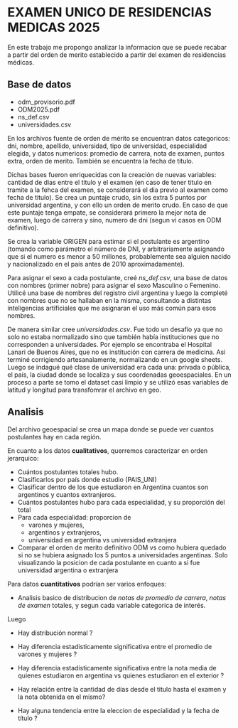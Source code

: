 
# EXAMEN UNICO DE RESIDENCIAS MEDICAS 2025
En este trabajo me propongo analizar la informacion que se puede recabar a partir del orden de merito establecido a partir del examen de residencias médicas.

## Base de datos

- odm_provisorio.pdf
- ODM2025.pdf
- ns_def.csv 
- universidades.csv 

En los archivos fuente de orden de mérito se encuentran datos categoricos: dni, nombre, apellido, universidad, tipo de universidad, especialidad elegida, y datos numericos: promedio de carrera, nota de examen, puntos extra, orden de merito. También se encuentra la fecha de titulo.

Dichas bases fueron enriquecidas con la creación de nuevas variables: cantidad de dias entre el titulo y el examen (en caso de tener titulo en tramite a la fehca del examen, se considerará el dia previo al examen como fecha de titulo). Se crea un puntaje crudo, sin los extra 5 puntos por universidad argentina, y con ello un orden de merito crudo. En caso de que este puntaje tenga empate, se considerará primero la mejor nota de examen, luego de carrera y sino, numero de dni (segun vi casos en ODM definitivo).

Se crea la variable ORIGEN para estimar si el postulante es argentino (tomando como parámetro el número de DNI, y arbitrariamente asignando que si el numero es menor a 50 millones, probablemente sea alguien nacido y nacionalizado en el país antes de 2010 aproximadamente).

Para asignar el sexo a cada postulante, creé *ns_def.csv*, una base de datos con nombres (primer nobre) para asignar el sexo Masculino o Femenino. Utilicé una base de nombres del registro civil argentina y luego la completé con nombres que no se hallaban en la misma, consultando a distintas inteligencias artificiales que me asignaran el uso más común para esos nombres.

De manera similar cree *universidades.csv*. Fue todo un desafío ya que no solo no estaba normalizado sino que también había instituciones que no corresponden a universidades. Por ejemplo se encontraba el Hospital Lanari de Buenos Aires, que no es institución con carrera de medicina. Asi terminé corrigiendo artesanalamente, normalizando en un google sheets. Luego se indagué qué clase de universidad era cada una: privada o pública, el país, la ciudad donde se localiza y sus coordenadas geoespaciales. En un proceso a parte se tomo el dataset casi limpio y se utilizó esas variables de latitud y longitud para transfomrar el archivo en geo.


## Analisis
Del archivo geoespacial se crea un mapa donde se puede ver cuantos postulantes hay en cada región. 

En cuanto a los datos **cualitativos**, querremos caracterizar en orden jerarquico: 

- Cuántos postulantes totales hubo. 
- Clasificarlos por país donde estudio (PAIS_UNI)
- Clasificar dentro de los que estudiaron en Argentina cuantos son argentinos y cuantos extranjeros.
- Cuántos postulantes hubo para cada especialidad, y su proporción del total
- Para cada especialidad: proporcion de 
  + varones y mujeres, 
  + argentinos y extranjeros, 
  + universidad en argentina vs universidad extranjera 
- Comparar el orden de merito definitivo ODM vs como hubiera quedado si no se hubiera asignado los 5 puntos a universidades argentinas. Solo visualizando la posicion de cada postulante en cuanto a si fue universidad argentina o extranjera


Para datos **cuantitativos** podrían ser varios enfoques: 

- Analisis basico de distribucion de *notas de promedio de carrera*, *notas de examen* totales, y segun cada variable categorica de interés.

Luego
- Hay distribución normal ?
- Hay diferencia estadisticamente significativa entre el promedio de varones y mujeres ? 
- Hay diferencia estadísticamente significativa entre la nota media de quienes estudiaron en argentina vs quienes estudiaron en el exterior ?

- Hay relación entre la cantidad de días desde el titulo hasta el examen y la nota obtenida en el mismo? 
- Hay alguna tendencia entre la eleccion de especialidad y la fecha de título ?

